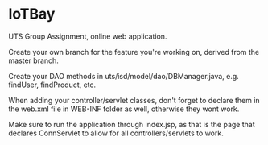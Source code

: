 # IoTBay
UTS Group Assignment, online web application.

Create your own branch for the feature you're working on, derived from the master branch. 

Create your DAO methods in uts/isd/model/dao/DBManager.java, e.g. findUser, findProduct, etc.

When adding your controller/servlet classes, don't forget to declare them in the web.xml file in WEB-INF folder as well, otherwise they wont work.

Make sure to run the application through index.jsp, as that is the page that declares ConnServlet to allow for all controllers/servlets to work.
